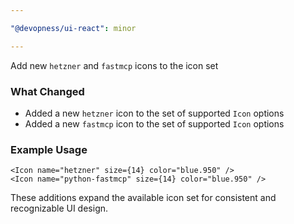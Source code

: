 ```yaml
---

"@devopness/ui-react": minor

---
```


Add new `hetzner` and `fastmcp` icons to the icon set

### What Changed

- Added a new `hetzner` icon to the set of supported `Icon` options
- Added a new `fastmcp` icon to the set of supported `Icon` options

### Example Usage

```tsx
<Icon name="hetzner" size={14} color="blue.950" />
<Icon name="python-fastmcp" size={14} color="blue.950" />
```

These additions expand the available icon set for consistent and recognizable UI design.
